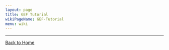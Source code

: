 ```yaml
---
layout: page
title: GEF Tutorial
wikiPageName: GEF-Tutorial
menu: wiki
---
```


***
[Back to Home]({{site.baseurl}}/eclipse.tutorial/wiki/)
